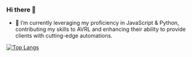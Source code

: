 ### Hi there 👋

- 🔭 I’m currently leveraging my proficiency in JavaScript & Python, contributing my skills to AVRL and enhancing their ability to provide clients with cutting-edge automations.

 [![Top Langs](https://github-readme-stats.vercel.app/api/top-langs/?username=mustafa-kapadia1483&theme=dark&layout=compact&hide=html)](https://github.com/anuraghazra/github-readme-stats)

